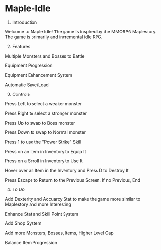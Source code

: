 # Maple-Idle
1. Introduction

Welcome to Maple Idle! The game is inspired by the MMORPG Maplestory. The game is primarily and incremental idle RPG.


2. Features

Multiple Monsters and Bosses to Battle

Equipment Progression

Equipment Enhancement System

Automatic Save/Load


3. Controls

Press Left to select a weaker monster

Press Right to select a stronger monster

Press Up to swap to Boss monster

Press Down to swap to Normal monster

Press 1 to use the "Power Strike" Skill

Press on an Item in Inventory to Equip It

Press on a Scroll in Inventory to Use It

Hover over an Item in the Inventory and Press D to Destroy It

Press Escape to Return to the Previous Screen. If no Previous, End


4. To Do

Add Dexterity and Accuarcy Stat to make the game more similar to Maplestory and more Interesting

Enhance Stat and Skill Point System

Add Shop System

Add more Monsters, Bosses, Items, Higher Level Cap

Balance Item Progression



